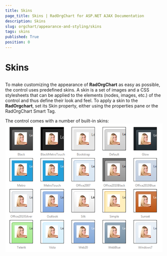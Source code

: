 ```yaml
---
title: Skins
page_title: Skins | RadOrgChart for ASP.NET AJAX Documentation
description: Skins
slug: orgchart/appearance-and-styling/skins
tags: skins
published: True
position: 0
---
```


# Skins



## 

To make customizing the appearance of **RadOrgChart** as easy as possible, the control uses predefined skins. A skin is a set of images and a CSS stylesheets that can be applied to the elements (nodes, images, etc.) of the control and thus define their look and feel. To apply a skin to the **RadOrgchart**, set its Skin property, either using the properties pane or the RadOrgChart Smart Tag.

The control comes with a number of built-in skins:
![Skins](images/orgchart-skins.png)


